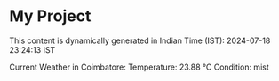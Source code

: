 # My Project

This content is dynamically generated in Indian Time (IST): 2024-07-18 23:24:13 IST


Current Weather in Coimbatore:
Temperature: 23.88 °C
Condition: mist
